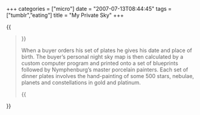 +++
categories = ["micro"]
date = "2007-07-13T08:44:45"
tags = ["tumblr",”eating”]
title = "My Private Sky"
+++

{{<blockquote cite="Press Release: My Private Sky" citelink="http://www.kramweisshaar.com/press/resources/my-private-sky/press-release">}}
  <p>When a buyer orders his set of plates he gives his date and place of birth. The buyer’s personal night sky map is then calculated by a custom computer program and printed onto a set of blueprints followed by Nymphenburg’s master porcelain painters. Each set of dinner plates involves the hand-painting of some 500 stars, nebulae, planets and constellations in gold and platinum.</p>
{{</blockquote>}}
